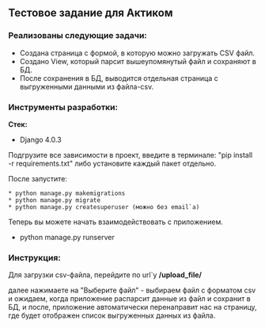 ## **Тестовое задание для Актиком**

### Реализованы следующие задачи:
* Создана страница с формой, в которую можно загружать CSV файл.
* Создано View, который парсит вышеупомянутый файл и сохраняют в БД.
* После сохранения в БД, выводится отдельная страница с выгруженными данными из файла-csv.


### Инструменты разработки:

**Стек:**

* Django 4.0.3


Подгрузите все зависимости в проект, введите в терминале: "pip install -r requirements.txt" либо установите каждый пакет отдельно.


После запустите:
```
* python manage.py makemigrations
* python manage.py migrate
* python manage.py createsuperuser (можно без email`a)
```

Теперь вы можете начать взаимодействовать с приложением.
* python manage.py runserver


### Инструкция:

Для загрузки csv-файла, перейдите по url`у
**/upload_file/**

далее нажимаете на "Выберите файл" - выбираем файл с форматом csv
и ожидаем, когда приложение распарсит данные из файл и сохранит в БД, и после, приложение автоматически перенаправит нас на страницу, где будет отображен список выгруженных данных из файла.
